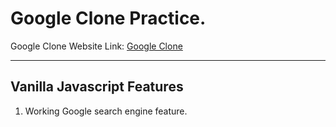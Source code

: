 # Google Clone Practice.

Google Clone Website Link: [Google Clone](https://bw-working-google-clone.netlify.app/)

---

## Vanilla Javascript Features
  1. Working Google search engine feature.